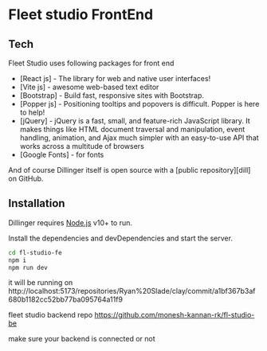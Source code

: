 # Fleet studio FrontEnd

## Tech

Fleet Studio uses following packages for front end

- [React js] - The library for web and native user interfaces!
- [Vite js] - awesome web-based text editor
- [Bootstrap] - Build fast, responsive sites with Bootstrap.
- [Popper js] - Positioning tooltips and popovers is difficult. Popper is here to help!
- [jQuery] - jQuery is a fast, small, and feature-rich JavaScript library. It makes things like HTML document traversal and manipulation, event handling, animation, and Ajax much simpler with an easy-to-use API that works across a multitude of browsers
- [Google Fonts] - for fonts

And of course Dillinger itself is open source with a [public repository][dill]
 on GitHub.

## Installation

Dillinger requires [Node.js](https://nodejs.org/) v10+ to run.

Install the dependencies and devDependencies and start the server.

```sh
cd fl-studio-fe
npm i
npm run dev
```
it will be running on http://localhost:5173/repositories/Ryan%20Slade/clay/commit/a1bf367b3af680b1182cc52bb77ba095764a11f9

fleet studio backend repo https://github.com/monesh-kannan-rk/fl-studio-be

make sure your backend is connected or not


